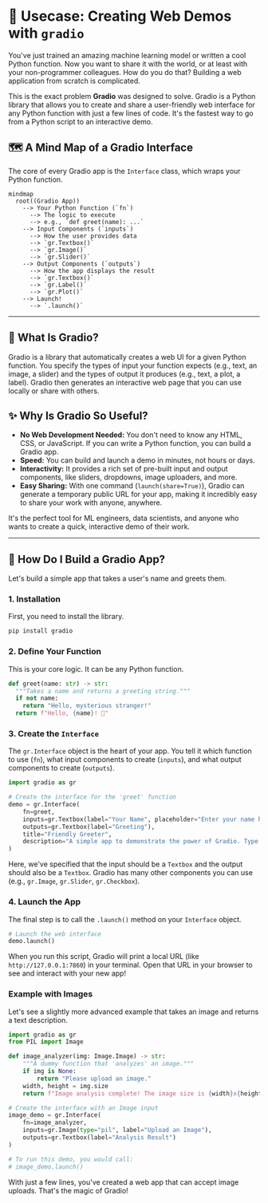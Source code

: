 # 🤖 Usecase: Creating Web Demos with `gradio`

You've just trained an amazing machine learning model or written a cool Python function. Now you want to share it with the world, or at least with your non-programmer colleagues. How do you do that? Building a web application from scratch is complicated.

This is the exact problem **Gradio** was designed to solve. Gradio is a Python library that allows you to create and share a user-friendly web interface for any Python function with just a few lines of code. It's the fastest way to go from a Python script to an interactive demo.

## 🗺️ A Mind Map of a Gradio Interface

The core of every Gradio app is the `Interface` class, which wraps your Python function.

```mermaid
mindmap
  root((Gradio App))
    --> Your Python Function (`fn`)
      --> The logic to execute
      --> e.g., `def greet(name): ...`
    --> Input Components (`inputs`)
      --> How the user provides data
      --> `gr.Textbox()`
      --> `gr.Image()`
      --> `gr.Slider()`
    --> Output Components (`outputs`)
      --> How the app displays the result
      --> `gr.Textbox()`
      --> `gr.Label()`
      --> `gr.Plot()`
    --> Launch!
      --> `.launch()`
```

---

## 🤔 What Is Gradio?

Gradio is a library that automatically creates a web UI for a given Python function. You specify the types of input your function expects (e.g., text, an image, a slider) and the types of output it produces (e.g., text, a plot, a label). Gradio then generates an interactive web page that you can use locally or share with others.

## ✨ Why Is Gradio So Useful?

*   **No Web Development Needed:** You don't need to know any HTML, CSS, or JavaScript. If you can write a Python function, you can build a Gradio app.
*   **Speed:** You can build and launch a demo in minutes, not hours or days.
*   **Interactivity:** It provides a rich set of pre-built input and output components, like sliders, dropdowns, image uploaders, and more.
*   **Easy Sharing:** With one command (`launch(share=True)`), Gradio can generate a temporary public URL for your app, making it incredibly easy to share your work with anyone, anywhere.

It's the perfect tool for ML engineers, data scientists, and anyone who wants to create a quick, interactive demo of their work.

---

## 🚀 How Do I Build a Gradio App?

Let's build a simple app that takes a user's name and greets them.

### 1. Installation

First, you need to install the library.
```bash
pip install gradio
```

### 2. Define Your Function

This is your core logic. It can be any Python function.

```python
def greet(name: str) -> str:
  """Takes a name and returns a greeting string."""
  if not name:
    return "Hello, mysterious stranger!"
  return f"Hello, {name}! 👋"
```

### 3. Create the `Interface`

The `gr.Interface` object is the heart of your app. You tell it which function to use (`fn`), what input components to create (`inputs`), and what output components to create (`outputs`).

```python
import gradio as gr

# Create the interface for the 'greet' function
demo = gr.Interface(
    fn=greet,
    inputs=gr.Textbox(label="Your Name", placeholder="Enter your name here..."),
    outputs=gr.Textbox(label="Greeting"),
    title="Friendly Greeter",
    description="A simple app to demonstrate the power of Gradio. Type your name and see the magic!"
)
```
Here, we've specified that the input should be a `Textbox` and the output should also be a `Textbox`. Gradio has many other components you can use (e.g., `gr.Image`, `gr.Slider`, `gr.Checkbox`).

### 4. Launch the App

The final step is to call the `.launch()` method on your `Interface` object.

```python
# Launch the web interface
demo.launch()
```
When you run this script, Gradio will print a local URL (like `http://127.0.0.1:7860`) in your terminal. Open that URL in your browser to see and interact with your new app!

### Example with Images

Let's see a slightly more advanced example that takes an image and returns a text description.

```python
import gradio as gr
from PIL import Image

def image_analyzer(img: Image.Image) -> str:
    """A dummy function that 'analyzes' an image."""
    if img is None:
        return "Please upload an image."
    width, height = img.size
    return f"Image analysis complete! The image size is {width}x{height} pixels."

# Create the interface with an Image input
image_demo = gr.Interface(
    fn=image_analyzer,
    inputs=gr.Image(type="pil", label="Upload an Image"),
    outputs=gr.Textbox(label="Analysis Result")
)

# To run this demo, you would call:
# image_demo.launch()
```
With just a few lines, you've created a web app that can accept image uploads. That's the magic of Gradio!
